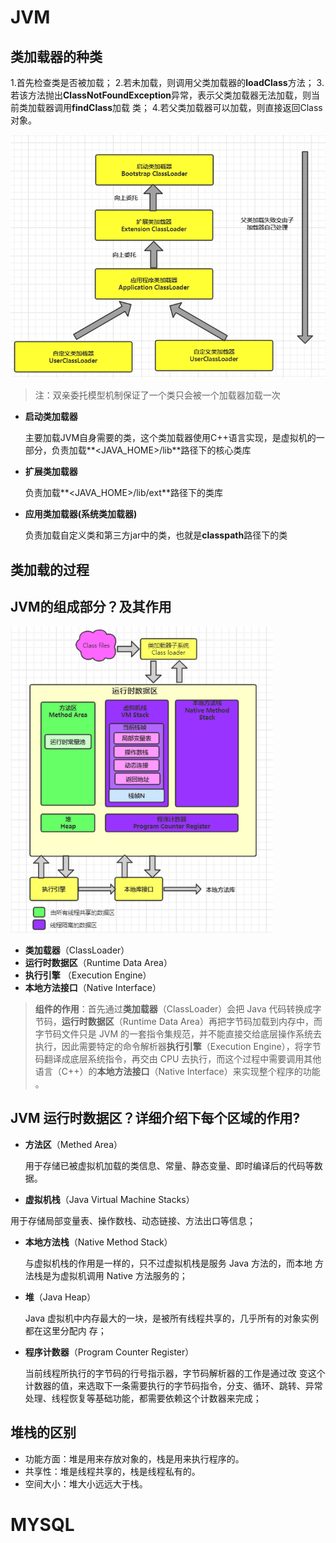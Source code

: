 # JVM

## 类加载器的种类

1.首先检查类是否被加载；
2.若未加载，则调用父类加载器的**loadClass**方法；
3.若该方法抛出**ClassNotFoundException**异常，表示父类加载器无法加载，则当前类加载器调用**findClass**加载
类；
4.若父类加载器可以加载，则直接返回Class对象。 



<img src="java面试.assets/image-20210223151940322.png" alt="image-20210223151940322" style="zoom:80%;" />

> 注：双亲委托模型机制保证了一个类只会被一个加载器加载一次
- **启动类加载器**

  主要加载JVM自身需要的类，这个类加载器使用C++语言实现，是虚拟机的一部分，负责加载**<JAVA_HOME>/lib**路径下的核心类库

- **扩展类加载器**

  负责加载**<JAVA_HOME>/lib/ext**路径下的类库

- **应用类加载器(系统类加载器)**

  负责加载自定义类和第三方jar中的类，也就是**classpath**路径下的类 

## 类加载的过程

## JVM的组成部分？及其作用

<img src="java面试.assets/image-20210223143337511.png" alt="image-20210223143337511" style="zoom:80%;" />

- **类加载器**（ClassLoader）
- **运行时数据区**（Runtime Data Area）
- **执行引擎** （Execution Engine）
- **本地方法接口**（Native Interface）
> **组件的作用**：首先通过**类加载器**（ClassLoader）会把 Java 代码转换成字节码，**运行时数据区**（Runtime Data Area）再把字节码加载到内存中，而字节码文件只是 JVM 的一套指令集规范，并不能直接交给底层操作系统去执行，因此需要特定的命令解析器**执行引擎**（Execution Engine），将字节码翻译成底层系统指令，再交由 CPU 去执行，而这个过程中需要调用其他语言（C++）的**本地方法接口**（Native Interface）来实现整个程序的功能 。

## JVM 运行时数据区？详细介绍下每个区域的作用?  

- **方法区**（Methed Area）

  用于存储已被虚拟机加载的类信息、常量、静态变量、即时编译后的代码等数据。

-  **虚拟机栈**（Java Virtual Machine Stacks）

  用于存储局部变量表、操作数栈、动态链接、方法出口等信息；

- **本地方法栈**（Native Method Stack）

  与虚拟机栈的作用是一样的，只不过虚拟机栈是服务 Java 方法的，而本地
  方法栈是为虚拟机调用 Native 方法服务的；

- **堆**（Java Heap）

  Java 虚拟机中内存最大的一块，是被所有线程共享的，几乎所有的对象实例都在这里分配内
  存；

- **程序计数器**（Program Counter Register）

  当前线程所执行的字节码的行号指示器，字节码解析器的工作是通过改
  变这个计数器的值，来选取下一条需要执行的字节码指令，分支、循环、跳转、异常处理、线程恢复等基础功能，都需要依赖这个计数器来完成；

## 堆栈的区别

- 功能方面：堆是用来存放对象的，栈是用来执行程序的。
- 共享性：堆是线程共享的，栈是线程私有的。
- 空间大小：堆大小远远大于栈。 

# MYSQL

